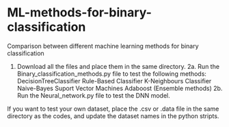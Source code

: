 # ML-methods-for-binary-classification
Comparison between different machine learning methods for binary classification 

1. Download all the files and place them in the same directory. 
2a. Run the Binary_classification_methods.py file to test the following methods:
    DecisionTreeClassifier
    Rule-Based Classifier
    K-Neighbours Classifier
    Naive-Bayes
    Suport Vector Machines
    Adaboost (Ensemble methods)
2b. Run the Neural_network.py file to test the DNN model.

If you want to test your own dataset, place the .csv or .data file in the same directory as the codes, and update the dataset names in the python stripts.
